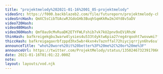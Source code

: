 ```yaml
---
title: "projektmelody%202021-01-16%2001_05-projektmelody"
videoSrc: https://f000.backblazeb2.com/file/futureporn/projektmelody-chaturbate-2021-01-16.mp4
videoSrcHash: QmXC5sCibTUAcwRJGdoGHb3BuqhSqmKkRw2mJ4Yd8v5aDV
video720Hash: 
video480Hash: 
video360Hash: Qmf8au9cMvRuaDK2ETYFWLFshib7vk7kU2pnv9xEViRhzW
thinHash: bafkreigekgbu3warw4lysies4u533tdyktw6pia27reg4rqooht7wovwmi?filename=20210116T010122Z_thin.jpg
thiccHash: bafkreigagaxrbfzppd3hx5wbr4kxn4v7aznffal72hiycjqrrjyn6hv6su?filename=20210116T010122Z_thicc.jpg
announceTitle: "who%20wore%20it%20better%3F%20me%2C%20or%20me%3F"
announceUrl: https://twitter.com/ProjektMelody/status/1350246732391706624
date: 2021-01-16T01:01:22.000Z
note: 
layout: layouts/vod.njk
---
```

